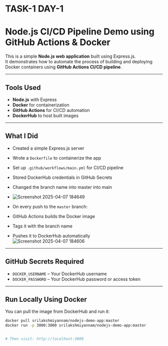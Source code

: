 # TASK-1 DAY-1

#  Node.js CI/CD Pipeline Demo using GitHub Actions & Docker

This is a simple **Node.js web application** built using Express.js.  
It demonstrates how to automate the process of building and deploying Docker containers using **GitHub Actions CI/CD pipeline**.


---


## Tools Used

- **Node.js** with Express
- **Docker** for containerization
- **GitHub Actions** for CI/CD automation
- **DockerHub** to host built images

---

## What I Did

- Created a simple Express.js server
- Wrote a `Dockerfile` to containerize the app
- Set up `.github/workflows/main.yml` for CI/CD pipeline
- Stored DockerHub credentials in GitHub Secrets
- Changed the branch name into master into main

- ![Screenshot 2025-04-07 184649](https://github.com/user-attachments/assets/2a8d1dfa-8fcb-4335-97e4-d2b9a52f12cb)

- On every push to the `master` branch:
- GitHub Actions builds the Docker image 
- Tags it with the branch name
- Pushes it to DockerHub automatically 
![Screenshot 2025-04-07 184606](https://github.com/user-attachments/assets/d66280ab-bfe8-403f-9f80-36ca9d468196)

---

## GitHub Secrets Required

- `DOCKER_USERNAME` – Your DockerHub username
- `DOCKER_PASSWORD` – Your DockerHub password or access token

---

##  Run Locally Using Docker

You can pull the image from DockerHub and run it:

```bash
docker pull srilakshmiyannam/nodejs-demo-app:master
docker run -p 3000:3000 srilakshmiyannam/nodejs-demo-app:master


# Then visit: http://localhost:3000


